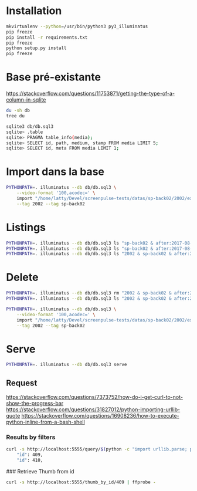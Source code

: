 # Installation

```bash
mkvirtualenv --python=/usr/bin/python3 py3_illuminatus
pip freeze
pip install -r requirements.txt
pip freeze
python setup.py install 
pip freeze
```

# Base pré-existante

https://stackoverflow.com/questions/11753871/getting-the-type-of-a-column-in-sqlite

```bash
du -sh db
tree du
```

```bash
sqlite3 db/db.sql3
sqlite> .table
sqlite> PRAGMA table_info(media);
sqlite> SELECT id, path, medium, stamp FROM media LIMIT 5;
sqlite> SELECT id, meta FROM media LIMIT 1;
```

# Import dans la base

```bash
PYTHONPATH=. illuminatus --db db/db.sql3 \
	--video-format '100,acodec=' \
	import "/home/latty/Devel/screenpulse-tests/datas/sp-back02/2002/extract_2002_20170802_103*.mp4" \
	--tag 2002 --tag sp-back02
```

# Listings

```bash
PYTHONPATH=. illuminatus --db db/db.sql3 ls "sp-back02 & after:2017-08-02T10:30:00.00 & before:2017-08-02T10:40:00.00"
PYTHONPATH=. illuminatus --db db/db.sql3 ls "sp-back02 & after:2017-08-02T10:30:00.00 & before:2017-08-02T10:40:00.00" --order tag
PYTHONPATH=. illuminatus --db db/db.sql3 ls "2002 & sp-back02 & after:2017-08-02T10:30:00.00 & before:2017-08-02T10:40:00.00" --order tag
```

# Delete

```bash
PYTHONPATH=. illuminatus --db db/db.sql3 rm "2002 & sp-back02 & after:2017-08-02T10:30:00.00 & before:2017-08-02T10:40:00.00"
PYTHONPATH=. illuminatus --db db/db.sql3 ls "2002 & sp-back02 & after:2017-08-02T10:30:00.00 & before:2017-08-02T10:40:00.00" --order tag

PYTHONPATH=. illuminatus --db db/db.sql3 \
	--video-format '100,acodec=' \
	import "/home/latty/Devel/screenpulse-tests/datas/sp-back02/2002/extract_2002_20170802_103*.mp4" \
	--tag 2002 --tag sp-back02
```

# Serve

```bash
PYTHONPATH=. illuminatus --db db/db.sql3 serve
```

## Request

https://stackoverflow.com/questions/7373752/how-do-i-get-curl-to-not-show-the-progress-bar
https://stackoverflow.com/questions/31827012/python-importing-urllib-quote
https://stackoverflow.com/questions/16908236/how-to-execute-python-inline-from-a-bash-shell

### Results by filters

```bash
curl -s http://localhost:5555/query/$(python -c "import urllib.parse; print(urllib.parse.quote('2002 & after:2017-08-02T10:30:00.00 & before:2017-08-02T10:40:00.00'))") | grep "\"id\""
	"id": 409, 
    "id": 410,
```

### Retrieve Thumb from id

```bash
curl -s http://localhost:5555/thumb_by_id/409 | ffprobe -
```